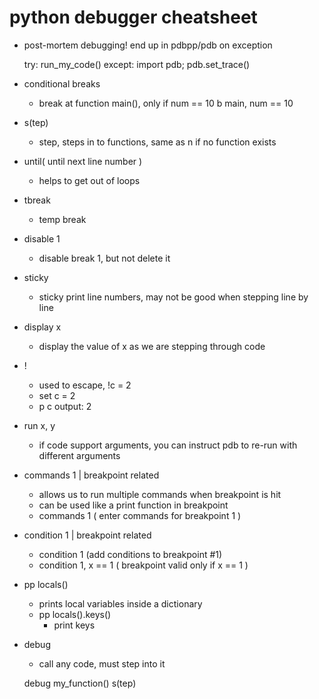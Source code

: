 # python debugger cheatsheet

* post-mortem debugging!
  end up in pdbpp/pdb on exception

    try:
      run_my_code()
    except:
      import pdb; pdb.set_trace()

* conditional breaks
  - break at function main(), only if num == 10
    b main, num == 10

* s(tep) 
  - step, steps in to functions, same as n if no function exists

* until( until next line number )
  - helps to get out of loops

* tbreak 
  - temp break

* disable 1 
  - disable break 1, but not delete it

* sticky
  - sticky print line numbers, may not be good when stepping line by line

* display x
  - display the value of x as we are stepping through code

* !
  - used to escape,  !c = 2
  - set c = 2
  - p c
    output: 2

* run x, y
  - if code support arguments, you can instruct pdb to re-run with different
    arguments

* commands 1 | breakpoint related
  - allows us to run multiple commands when breakpoint is hit
  - can be used like a print function in breakpoint
  - commands 1 ( enter commands for breakpoint 1 )

* condition 1 | breakpoint related
  - condition 1 (add conditions to breakpoint #1)
  - condition 1, x == 1 ( breakpoint valid only if x == 1 )

* pp locals()
  - prints local variables inside a dictionary
  - pp locals().keys() 
    - print keys

* debug
  - call any code, must step into it

  debug my_function()
  s(tep)

